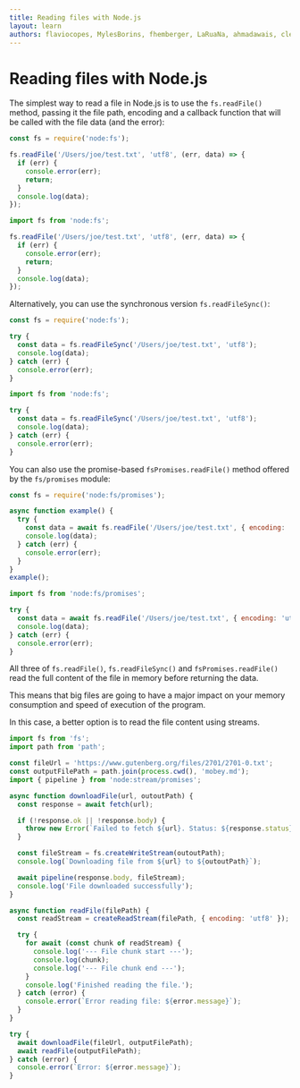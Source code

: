 ```yaml
---
title: Reading files with Node.js
layout: learn
authors: flaviocopes, MylesBorins, fhemberger, LaRuaNa, ahmadawais, clean99
---
```


# Reading files with Node.js

The simplest way to read a file in Node.js is to use the `fs.readFile()` method, passing it the file path, encoding and a callback function that will be called with the file data (and the error):

```cjs
const fs = require('node:fs');

fs.readFile('/Users/joe/test.txt', 'utf8', (err, data) => {
  if (err) {
    console.error(err);
    return;
  }
  console.log(data);
});
```

```mjs
import fs from 'node:fs';

fs.readFile('/Users/joe/test.txt', 'utf8', (err, data) => {
  if (err) {
    console.error(err);
    return;
  }
  console.log(data);
});
```

Alternatively, you can use the synchronous version `fs.readFileSync()`:

```cjs
const fs = require('node:fs');

try {
  const data = fs.readFileSync('/Users/joe/test.txt', 'utf8');
  console.log(data);
} catch (err) {
  console.error(err);
}
```

```mjs
import fs from 'node:fs';

try {
  const data = fs.readFileSync('/Users/joe/test.txt', 'utf8');
  console.log(data);
} catch (err) {
  console.error(err);
}
```

You can also use the promise-based `fsPromises.readFile()` method offered by the `fs/promises` module:

```cjs
const fs = require('node:fs/promises');

async function example() {
  try {
    const data = await fs.readFile('/Users/joe/test.txt', { encoding: 'utf8' });
    console.log(data);
  } catch (err) {
    console.error(err);
  }
}
example();
```

```mjs
import fs from 'node:fs/promises';

try {
  const data = await fs.readFile('/Users/joe/test.txt', { encoding: 'utf8' });
  console.log(data);
} catch (err) {
  console.error(err);
}
```

All three of `fs.readFile()`, `fs.readFileSync()` and `fsPromises.readFile()` read the full content of the file in memory before returning the data.

This means that big files are going to have a major impact on your memory consumption and speed of execution of the program.

In this case, a better option is to read the file content using streams.

```mjs
import fs from 'fs';
import path from 'path';

const fileUrl = 'https://www.gutenberg.org/files/2701/2701-0.txt';
const outputFilePath = path.join(process.cwd(), 'mobey.md');
import { pipeline } from 'node:stream/promises';

async function downloadFile(url, outoutPath) {
  const response = await fetch(url);

  if (!response.ok || !response.body) {
    throw new Error(`Failed to fetch ${url}. Status: ${response.status}`);
  }

  const fileStream = fs.createWriteStream(outoutPath);
  console.log(`Downloading file from ${url} to ${outoutPath}`);

  await pipeline(response.body, fileStream);
  console.log('File downloaded successfully');
}

async function readFile(filePath) {
  const readStream = createReadStream(filePath, { encoding: 'utf8' });

  try {
    for await (const chunk of readStream) {
      console.log('--- File chunk start ---');
      console.log(chunk);
      console.log('--- File chunk end ---');
    }
    console.log('Finished reading the file.');
  } catch (error) {
    console.error(`Error reading file: ${error.message}`);
  }
}

try {
  await downloadFile(fileUrl, outputFilePath);
  await readFile(outputFilePath);
} catch (error) {
  console.error(`Error: ${error.message}`);
}
```
